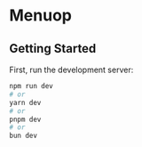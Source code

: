 # Menuop

## Getting Started

First, run the development server:

```bash
npm run dev
# or
yarn dev
# or
pnpm dev
# or
bun dev
```
